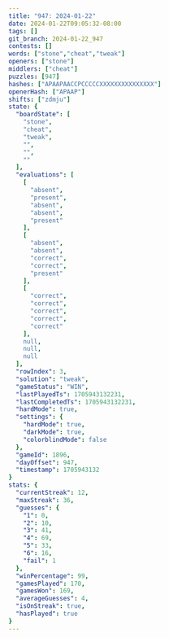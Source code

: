 ```yaml
---
title: "947: 2024-01-22"
date: 2024-01-22T09:05:32-08:00
tags: []
git_branch: 2024-01-22_947
contests: []
words: ["stone","cheat","tweak"]
openers: ["stone"]
middlers: ["cheat"]
puzzles: [947]
hashes: ["APAAPAACCPCCCCCXXXXXXXXXXXXXXX"]
openerHash: ["APAAP"]
shifts: ["zdmju"]
state: {
  "boardState": [
    "stone",
    "cheat",
    "tweak",
    "",
    "",
    ""
  ],
  "evaluations": [
    [
      "absent",
      "present",
      "absent",
      "absent",
      "present"
    ],
    [
      "absent",
      "absent",
      "correct",
      "correct",
      "present"
    ],
    [
      "correct",
      "correct",
      "correct",
      "correct",
      "correct"
    ],
    null,
    null,
    null
  ],
  "rowIndex": 3,
  "solution": "tweak",
  "gameStatus": "WIN",
  "lastPlayedTs": 1705943132231,
  "lastCompletedTs": 1705943132231,
  "hardMode": true,
  "settings": {
    "hardMode": true,
    "darkMode": true,
    "colorblindMode": false
  },
  "gameId": 1896,
  "dayOffset": 947,
  "timestamp": 1705943132
}
stats: {
  "currentStreak": 12,
  "maxStreak": 36,
  "guesses": {
    "1": 0,
    "2": 10,
    "3": 41,
    "4": 69,
    "5": 33,
    "6": 16,
    "fail": 1
  },
  "winPercentage": 99,
  "gamesPlayed": 170,
  "gamesWon": 169,
  "averageGuesses": 4,
  "isOnStreak": true,
  "hasPlayed": true
}
---
```

<!-- more -->
